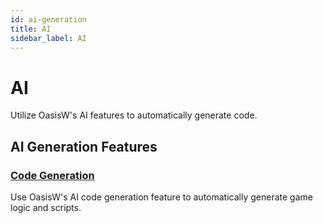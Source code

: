 ```yaml
---
id: ai-generation
title: AI
sidebar_label: AI
---
```


# AI

Utilize OasisW's AI features to automatically generate code.
<!-- Utilize OasisW's AI features to automatically generate images and code. -->

## AI Generation Features

<!-- ### [1. Image Generation](./image-generation)
Use OasisW's AI image generation feature to create image assets needed for your project. -->

### [Code Generation](./code-generation)
Use OasisW's AI code generation feature to automatically generate game logic and scripts.

<!-- ## AI Feature Usage Tips

- **Write Clear Prompts**: Specifically describe the desired results
- **Step-by-Step Approach**: Break down complex requirements into smaller units
- **Iterative Improvement**: Gradually improve based on generated results
- **Project Consistency**: Maintain style and consistency across the entire project -->
